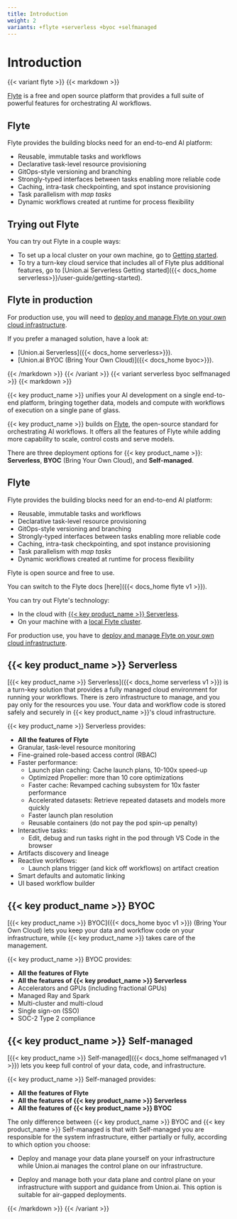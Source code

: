 ```yaml
---
title: Introduction
weight: 2
variants: +flyte +serverless +byoc +selfmanaged
---
```


# Introduction

{{< variant flyte >}}
{{< markdown >}}

[Flyte](https://flyte.org) is a free and open source platform that provides a full suite of powerful features for orchestrating AI workflows.

## Flyte

Flyte provides the building blocks need for an end-to-end AI platform:

* Reusable, immutable tasks and workflows
* Declarative task-level resource provisioning
* GitOps-style versioning and branching
* Strongly-typed interfaces between tasks enabling more reliable code
* Caching, intra-task checkpointing, and spot instance provisioning
* Task parallelism with *map tasks*
* Dynamic workflows created at runtime for process flexibility

## Trying out Flyte

You can try out Flyte in a couple ways:

* To set up a local cluster on your own machine, go to [Getting started](../user-guide/getting-started).
* To try a turn-key cloud service that includes all of Flyte plus additional features, go to [Union.ai Serverless Getting started]({{< docs_home serverless>}}/user-guide/getting-started).

## Flyte in production

For production use, you will need to [deploy and manage Flyte on your own cloud infrastructure](../deployment/_index).

If you prefer a managed solution, have a look at:

* [Union.ai Serverless]({{< docs_home serverless>}}).
* [Union.ai BYOC (Bring Your Own Cloud)]({{< docs_home byoc>}}).

{{< /markdown >}}
{{< /variant >}}
{{< variant serverless byoc selfmanaged >}}
{{< markdown >}}

{{< key product_name >}} unifies your AI development on a single end-to-end platform, bringing together data, models and compute with workflows of execution on a single pane of glass.

{{< key product_name >}} builds on [Flyte](https://flyte.org), the open-source standard for orchestrating AI workflows.
It offers all the features of Flyte while adding more capability to scale, control costs and serve models.

There are three deployment options for {{< key product_name >}}: **Serverless**, **BYOC** (Bring Your Own Cloud), and **Self-managed**.

## Flyte

Flyte provides the building blocks need for an end-to-end AI platform:

* Reusable, immutable tasks and workflows
* Declarative task-level resource provisioning
* GitOps-style versioning and branching
* Strongly-typed interfaces between tasks enabling more reliable code
* Caching, intra-task checkpointing, and spot instance provisioning
* Task parallelism with *map tasks*
* Dynamic workflows created at runtime for process flexibility

Flyte is open source and free to use.

You can switch to the Flyte docs [here]({{< docs_home flyte v1 >}}).

You can try out Flyte's technology:

* In the cloud with [{{< key product_name >}} Serverless](https://signup.union.ai).
* On your machine with a [local Flyte cluster](./development-cycle/running-in-a-local-cluster).

For production use, you have to [deploy and manage Flyte on your own cloud infrastructure](../deployment).

## {{< key product_name >}} Serverless

[{{< key product_name >}} Serverless]({{< docs_home serverless v1 >}}) is a turn-key solution that provides a fully managed cloud environment for running your workflows.
There is zero infrastructure to manage, and you pay only for the resources you use.
Your data and workflow code is stored safely and securely in {{< key product_name >}}'s cloud infrastructure.

{{< key product_name >}} Serverless provides:

* **All the features of Flyte**
* Granular, task-level resource monitoring
* Fine-grained role-based access control (RBAC)
* Faster performance:
    * Launch plan caching: Cache launch plans, 10-100x speed-up
    * Optimized Propeller: more than 10 core optimizations
    * Faster cache: Revamped caching subsystem for 10x faster performance
    * Accelerated datasets: Retrieve repeated datasets and models more quickly
    * Faster launch plan resolution
    * Reusable containers (do not pay the pod spin-up penalty)
* Interactive tasks:
    * Edit, debug and run tasks right in the pod through VS Code in the browser
* Artifacts discovery and lineage
* Reactive workflows:
    * Launch plans trigger (and kick off workflows) on artifact creation
* Smart defaults and automatic linking
* UI based workflow builder

## {{< key product_name >}} BYOC

[{{< key product_name >}} BYOC]({{< docs_home byoc v1 >}}) (Bring Your Own Cloud) lets you keep your data and workflow code on your infrastructure, while {{< key product_name >}} takes care of the management.

{{< key product_name >}} BYOC provides:

* **All the features of Flyte**
* **All the features of {{< key product_name >}} Serverless**
* Accelerators and GPUs (including fractional GPUs)
* Managed Ray and Spark
* Multi-cluster and multi-cloud
* Single sign-on (SSO)
* SOC-2 Type 2 compliance

## {{< key product_name >}} Self-managed

[{{< key product_name >}} Self-managed]({{< docs_home selfmanaged v1 >}}) lets you keep full control of your data, code, and infrastructure.

{{< key product_name >}} Self-managed provides:

* **All the features of Flyte**
* **All the features of {{< key product_name >}} Serverless**
* **All the features of {{< key product_name >}} BYOC**

The only difference between {{< key product_name >}} BYOC and {{< key product_name >}} Self-managed is that
with Self-managed you are responsible for the system infrastructure, either partially or fully, according to which option you choose:

* Deploy and manage your data plane yourself on your infrastructure while Union.ai manages the control plane on our infrastructure.

* Deploy and manage both your data plane and control plane on your infrastructure with support and guidance from Union.ai.
  This option is suitable for air-gapped deployments.

{{< /markdown >}}
{{< /variant >}}
